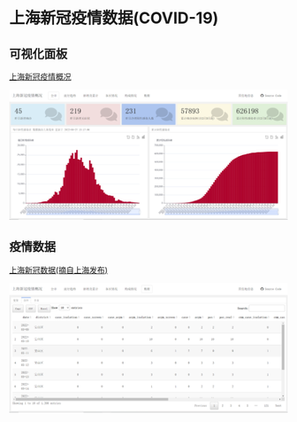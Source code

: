 # 上海新冠疫情数据(COVID-19)

<!-- badges: start -->

<!-- badges: end -->

## 可视化面板

[上海新冠疫情概况](https://covid-sh-6gkhr9773dab473d-1257749604.ap-shanghai.app.tcloudbase.com/)

![](images/paste-ED045B74.png)

## 疫情数据

[上海新冠数据(摘自上海发布)](https://github.com/shalom-lab/covid.sh/tree/main/local/share)

![](images/paste-60CAA4C6.png)
